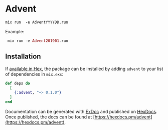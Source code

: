 # Advent

```
mix run  -e AdventYYYYDD.run
```

Example:

```elixir
 mix run -e Advent201901.run
```

## Installation

If [available in Hex](https://hex.pm/docs/publish), the package can be installed
by adding `advent` to your list of dependencies in `mix.exs`:

```elixir
def deps do
  [
    {:advent, "~> 0.1.0"}
  ]
end
```

Documentation can be generated with [ExDoc](https://github.com/elixir-lang/ex_doc)
and published on [HexDocs](https://hexdocs.pm). Once published, the docs can
be found at [https://hexdocs.pm/advent](https://hexdocs.pm/advent).

